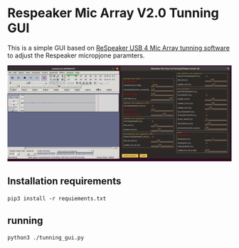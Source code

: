 
# Respeaker Mic Array V2.0 Tunning GUI
This is a simple GUI based on [ReSpeaker USB 4 Mic Array tunning software](https://github.com/respeaker/usb_4_mic_array) to adjust the Respeaker micropjone paramters. 

![](screenshot/tunning_gui.png)

## Installation requirements 

``
pip3 install -r requiements.txt
``

## running
```
python3 ./tunning_gui.py
```

